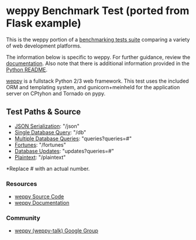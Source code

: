 # weppy Benchmark Test (ported from Flask example)

This is the weppy portion of a [benchmarking tests suite](../../) 
comparing a variety of web development platforms.

The information below is specific to weppy. For further guidance, 
review the [documentation](http://frameworkbenchmarks.readthedocs.org/en/latest/). 
Also note that there is additional information provided in 
the [Python README](../).

[weppy](http://weppy.org/) is a fullstack Python 2/3 web framework.
This test uses the included ORM and templating system, and gunicorn+meinheld for the application server on CPtyhon and Tornado on pypy.

## Test Paths & Source

* [JSON Serialization](app.py): "/json"
* [Single Database Query](app.py): "/db"
* [Multiple Database Queries](app.py): "queries?queries=#"
* [Fortunes](app.py): "/fortunes"
* [Database Updates](app.py): "updates?queries=#"
* [Plaintext](app.py): "/plaintext"

*Replace # with an actual number.

### Resources

* [weppy Source Code](https://github.com/gi0baro/weppy)
* [weppy Documentation](http://weppy.org/docs)

### Community

* [weppy (weppy-talk) Google Group](https://groups.google.com/forum/#!forum/weppy-talk)

